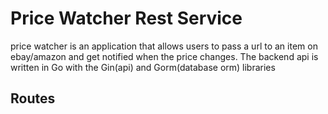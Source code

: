 # Price Watcher Rest Service

price watcher is an application that allows users to pass a url to an item on ebay/amazon and get notified when the price
changes.
The backend api is written in Go with the Gin(api) and Gorm(database orm) libraries

## Routes
